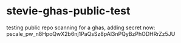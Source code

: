 # stevie-ghas-public-test

testing public repo scanning for a ghas, adding secret now: pscale_pw_n8HpoQwX2b6nj1PaQsSz8pAl3nPQyBzPhODHRrZz5JU


